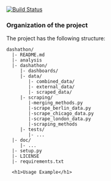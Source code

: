 [![Build Status](https://travis-ci.org/wfrierson/dashathon.svg?branch=master)](https://travis-ci.org/wfrierson/dashathon)

### Organization of the project

The project has the following structure:

```
dashathon/
  |- README.md
  |- analysis
  |- dashathon/
     |- dashboards/
     |- data/
        |- combined_data/
        |- external_data/
        |- scraped_data/
     |- scraping/
        |-merging_methods.py
        |-scrape_berlin_data.py
        |-scrape_chicago_data.py
        |-scrape_london_data.py
        |-scraping_methods
     |- tests/
        |- ...
  |- doc/
     |- ...
  |- setup.py
  |- LICENSE
  |- requirements.txt
  
  <h1>Usage Example</h1>
  
